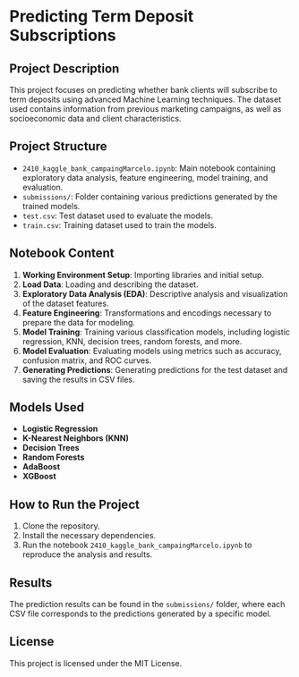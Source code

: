 # Predicting Term Deposit Subscriptions

## Project Description

This project focuses on predicting whether bank clients will subscribe to term deposits using advanced Machine Learning techniques. The dataset used contains information from previous marketing campaigns, as well as socioeconomic data and client characteristics.

## Project Structure

- `2410_kaggle_bank_campaingMarcelo.ipynb`: Main notebook containing exploratory data analysis, feature engineering, model training, and evaluation.
- `submissions/`: Folder containing various predictions generated by the trained models.
- `test.csv`: Test dataset used to evaluate the models.
- `train.csv`: Training dataset used to train the models.

## Notebook Content

1. **Working Environment Setup**: Importing libraries and initial setup.
2. **Load Data**: Loading and describing the dataset.
3. **Exploratory Data Analysis (EDA)**: Descriptive analysis and visualization of the dataset features.
4. **Feature Engineering**: Transformations and encodings necessary to prepare the data for modeling.
5. **Model Training**: Training various classification models, including logistic regression, KNN, decision trees, random forests, and more.
6. **Model Evaluation**: Evaluating models using metrics such as accuracy, confusion matrix, and ROC curves.
7. **Generating Predictions**: Generating predictions for the test dataset and saving the results in CSV files.

## Models Used

- **Logistic Regression**
- **K-Nearest Neighbors (KNN)**
- **Decision Trees**
- **Random Forests**
- **AdaBoost**
- **XGBoost**

## How to Run the Project

1. Clone the repository.
2. Install the necessary dependencies.
3. Run the notebook `2410_kaggle_bank_campaingMarcelo.ipynb` to reproduce the analysis and results.

## Results

The prediction results can be found in the `submissions/` folder, where each CSV file corresponds to the predictions generated by a specific model.

## License

This project is licensed under the MIT License.
